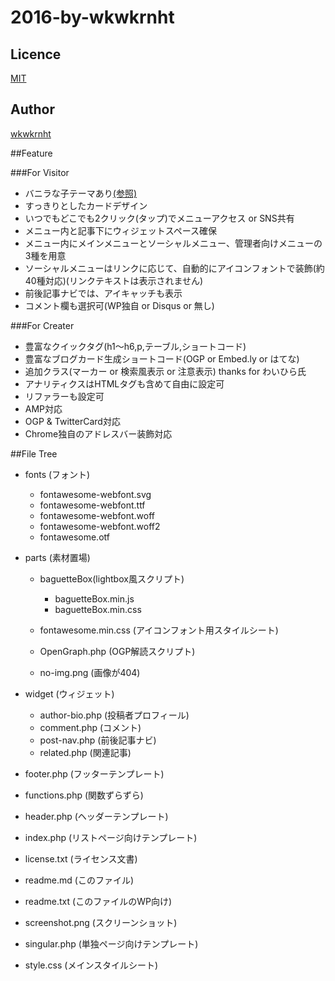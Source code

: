 2016-by-wkwkrnht
====

## Licence

[MIT](https://github.com/wkwkrnht/2016-by-wkwkrnht/blob/master/LICENSE/)

## Author

[wkwkrnht](https://github.com/wkwkrnht)

##Feature

###For Visitor

* バニラな子テーマあり[(参照)](https://github.com/wkwkrnht/2016-by-wkwkrnht-child/)
* すっきりとしたカードデザイン
* いつでもどこでも2クリック(タップ)でメニューアクセス or SNS共有
* メニュー内と記事下にウィジェットスペース確保
* メニュー内にメインメニューとソーシャルメニュー、管理者向けメニューの3種を用意
* ソーシャルメニューはリンクに応じて、自動的にアイコンフォントで装飾(約40種対応)(リンクテキストは表示されません)
* 前後記事ナビでは、アイキャッチも表示
* コメント欄も選択可(WP独自 or Disqus or 無し)

###For Creater

* 豊富なクイックタグ(h1～h6,p,テーブル,ショートコード)
* 豊富なブログカード生成ショートコード(OGP or Embed.ly or はてな)
* 追加クラス(マーカー or 検索風表示 or 注意表示) thanks for わいひら氏
* アナリティクスはHTMLタグも含めて自由に設定可
* リファラーも設定可
* AMP対応
* OGP & TwitterCard対応
* Chrome独自のアドレスバー装飾対応

##File Tree

* fonts (フォント)

    * fontawesome-webfont.svg
    * fontawesome-webfont.ttf
    * fontawesome-webfont.woff
    * fontawesome-webfont.woff2
    * fontawesome.otf

* parts (素材置場)

    * baguetteBox(lightbox風スクリプト)

        * baguetteBox.min.js
        * baguetteBox.min.css

    * fontawesome.min.css (アイコンフォント用スタイルシート)
    * OpenGraph.php (OGP解読スクリプト)
    * no-img.png (画像が404)

* widget (ウィジェット)

    * author-bio.php (投稿者プロフィール)
    * comment.php (コメント)
    * post-nav.php (前後記事ナビ)
    * related.php (関連記事)

* footer.php (フッターテンプレート)
* functions.php (関数ずらずら)
* header.php (ヘッダーテンプレート)
* index.php (リストページ向けテンプレート)
* license.txt (ライセンス文書)
* readme.md (このファイル)
* readme.txt (このファイルのWP向け)
* screenshot.png (スクリーンショット)
* singular.php (単独ページ向けテンプレート)
* style.css (メインスタイルシート)
